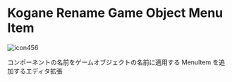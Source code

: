 # Kogane Rename Game Object Menu Item

![icon456](https://user-images.githubusercontent.com/6134875/187054942-3b4cc063-19be-4942-bb47-c0f8d7983a7a.gif)

コンポーネントの名前をゲームオブジェクトの名前に適用する MenuItem を追加するエディタ拡張
